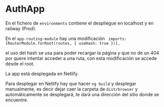 # AuthApp

En el fichero de `environments` contiene el despliegue en localhost y en railway (Prod).

En el `app-routing-module` hay una modificación
` imports: [RouterModule.forRoot(routes, { useHash: true })],`

el uso del hash se usa para poder recargar la página y que no de un 404 por quere intentar acceder a una ruta, con esta modificación se accede desde el root.

La app está desplegada en Netlify.

Para desplegar en Netlify hay que hacer `ng build` y desplegar manualmente, es decir dejar caer la carpeta de `dist/browser` y automáticamente se desplegará, te dará una dirección del sitio donde se encuentre.
